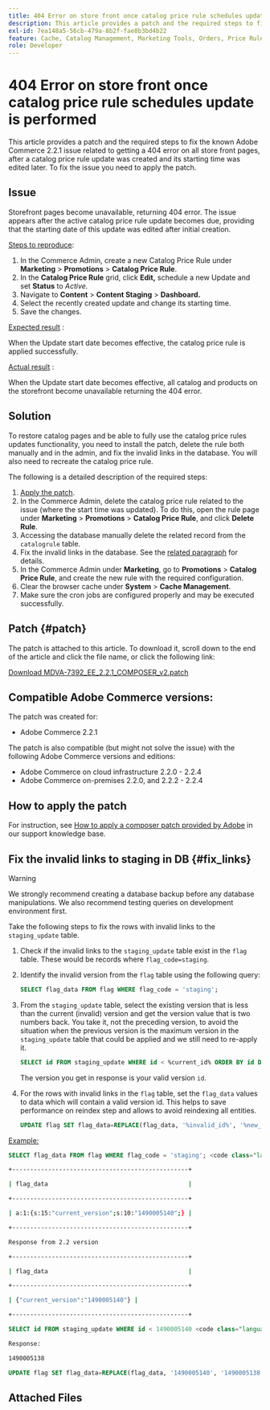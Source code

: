 ```yaml
---
title: 404 Error on store front once catalog price rule schedules update is performed
description: This article provides a patch and the required steps to fix the known Adobe Commerce 2.2.1 issue related to getting a 404 error on all store front pages, after a catalog price rule update was created and its starting time was edited later. To fix the issue you need to apply the patch.
exl-id: 7ea148a5-56cb-479a-8b2f-fae8b3bd4b22
feature: Cache, Catalog Management, Marketing Tools, Orders, Price Rules
role: Developer
---
```

# 404 Error on store front once catalog price rule schedules update is performed

This article provides a patch and the required steps to fix the known Adobe Commerce 2.2.1 issue related to getting a 404 error on all store front pages, after a catalog price rule update was created and its starting time was edited later. To fix the issue you need to apply the patch.

## Issue

Storefront pages become unavailable, returning 404 error. The issue appears after the active catalog price rule update becomes due, providing that the starting date of this update was edited after initial creation.

<u>Steps to reproduce</u>:

1. In the Commerce Admin, create a new Catalog Price Rule under **Marketing** > **Promotions** > **Catalog Price Rule**.
1. In the **Catalog Price Rule** grid, click **Edit,** schedule a new Update and set **Status** to *Active.*
1. Navigate to **Content** > **Content Staging** > **Dashboard.**
1. Select the recently created update and change its starting time.
1. Save the changes.

<u>Expected result</u> :

When the Update start date becomes effective, the catalog price rule is applied successfully.

<u>Actual result</u> :

When the Update start date becomes effective, all catalog and products on the storefront become unavailable returning the 404 error.

## Solution

To restore catalog pages and be able to fully use the catalog price rules updates functionality, you need to install the patch, delete the rule both manually and in the admin, and fix the invalid links in the database. You will also need to recreate the catalog price rule.

The following is a detailed description of the required steps:

1. [Apply the patch](#patch).
1. In the Commerce Admin, delete the catalog price rule related to the issue (where the start time was updated). To do this, open the rule page under **Marketing** > **Promotions** > **Catalog Price Rule**, and click **Delete Rule**.
1. Accessing the database manually delete the related record from the `catalogrule` table.
1. Fix the invalid links in the database. See the [related paragraph](#fix_links) for details.
1. In the Commerce Admin under **Marketing**, go to **Promotions** > **Catalog Price Rule**, and create the new rule with the required configuration.
1. Clear the browser cache under **System** > **Cache Management**.
1. Make sure the cron jobs are configured properly and may be executed successfully.

## Patch {#patch}

The patch is attached to this article. To download it, scroll down to the end of the article and click the file name, or click the following link:

 [Download MDVA-7392\_EE\_2.2.1\_COMPOSER\_v2.patch](assets/MDVA-7392_EE_2.2.1_COMPOSER_v2.patch.zip)

## Compatible Adobe Commerce versions:

The patch was created for:

* Adobe Commerce 2.2.1

The patch is also compatible (but might not solve the issue) with the following Adobe Commerce versions and editions:

* Adobe Commerce on cloud infrastructure 2.2.0 - 2.2.4
* Adobe Commerce on-premises 2.2.0, and 2.2.2 - 2.2.4

## How to apply the patch

For instruction, see [How to apply a composer patch provided by Adobe](/help/how-to/general/how-to-apply-a-composer-patch-provided-by-magento.md) in our support knowledge base.

## Fix the invalid links to staging in DB {#fix_links}

>[!WARNING]
>
>We strongly recommend creating a database backup before any database manipulations. We also recommend testing queries on development environment first.

Take the following steps to fix the rows with invalid links to the `staging_update` table.

1. Check if the invalid links to the `staging_update` table exist in the `flag` table. These would be records where `flag_code=staging`.
1. Identify the invalid version from the `flag` table using the following query:

    ```sql
    SELECT flag_data FROM flag WHERE flag_code = 'staging';
    ```

1. From the `staging_update` table, select the existing version that is less than the current (invalid) version and get the version value that is two numbers back. You take it, not the preceding version, to avoid the situation when the previous version is the maximum version in the `staging_update` table that could be applied and we still need to re-apply it.

    ```sql
    SELECT id FROM staging_update WHERE id < %current_id% ORDER BY id DESC LIMIT 1, 1
    ```

    The version you get in response is your valid version `id`.

1. For the rows with invalid links in the `flag` table, set the `flag_data` values to data which will contain a valid version id. This helps to save performance on reindex step and allows to avoid reindexing all entities.

    ```sql
    UPDATE flag SET flag_data=REPLACE(flag_data, '%invalid_id%', '%new_valid_id%') WHERE flag_code='staging';
    ```

 <u>Example:</u>

```sql
SELECT flag_data FROM flag WHERE flag_code = 'staging'; <code class="language-bash">Response < 2.2 version</code>
```

```bash
+-------------------------------------------------+
```

```bash
| flag_data                                       |
```

```bash
+-------------------------------------------------+
```

```bash
| a:1:{s:15:"current_version";s:10:"1490005140";} |
```

```bash
+-------------------------------------------------+
```

```bash
Response from 2.2 version
```

```bash
+-------------------------------------------------+
```

```bash
| flag_data                                       |
```

```bash
+-------------------------------------------------+
```

```bash
| {"current_version":"1490005140"} |
```

```bash
+-------------------------------------------------+
```

```sql
SELECT id FROM staging_update WHERE id < 1490005140 <code class="language-sql">ORDER BY id DESC LIMIT 1, 1</code>;
```

```bash
Response:
```

```bash
1490005138
```

```sql
UPDATE flag SET flag_data=REPLACE(flag_data, '1490005140', '1490005138') WHERE flag_code='staging';
```

## Attached Files
